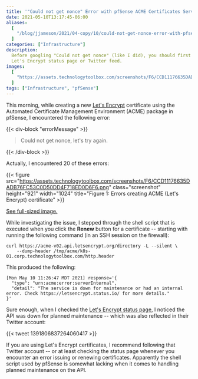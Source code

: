 ```yaml
---
title: '"Could not get nonce" Error with pfSense ACME Certificates Service'
date: 2021-05-10T13:17:45-06:00
aliases:
  [
    "/blog/jjameson/2021/04-copy/10/could-not-get-nonce-error-with-pfsense-acme-certificates-service/",
  ]
categories: ["Infrastructure"]
description:
  Before googling "Could not get nonce" (like I did), you should first check the
  Let's Encrypt status page or Twitter feed.
images:
  [
    "https://assets.technologytoolbox.com/screenshots/F6/CCD11176635DADB76FC53C0D50DD4F718ED0D6F6-cover.png",
  ]
tags: ["Infrastructure", "pfSense"]
---
```


This morning, while creating a new [Let's Encrypt](https://letsencrypt.org/)
certificate using the Automated Certificate Management Environment (ACME)
package in pfSense, I encountered the following error:

{{< div-block "errorMessage" >}}

> Could not get nonce, let's try again.

{{< /div-block >}}

Actually, I encountered 20 of these errors:

{{< figure
  src="https://assets.technologytoolbox.com/screenshots/F6/CCD11176635DADB76FC53C0D50DD4F718ED0D6F6.png"
  class="screenshot" height="921" width="1024"
  title="Figure 1: Errors creating ACME (Let's Encrypt) certificate" >}}

[See full-sized image.](https://assets.technologytoolbox.com/screenshots/F6/CCD11176635DADB76FC53C0D50DD4F718ED0D6F6.png)

While investigating the issue, I stepped through the shell script that is
executed when you click the **Renew** button for a certificate -- starting with
running the following command (in an SSH session on the firewall):

```Shell
curl https://acme-v02.api.letsencrypt.org/directory -L --silent \
    --dump-header /tmp/acme/k8s-01.corp.technologytoolbox.com/http.header
```

This produced the following:

```Text
[Mon May 10 11:26:47 MDT 2021] response='{
  "type": "urn:acme:error:serverInternal",
  "detail": "The service is down for maintenance or had an internal error. Check https://letsencrypt.status.io/ for more details."
}'
```

Sure enough, when I checked the
[Let's Encrypt status page](https://letsencrypt.status.io/), I noticed the API
was down for planned maintenance -- which was also reflected in their Twitter
account:

{{< tweet 1391806837264060417 >}}

If you are using Let's Encrypt certificates, I recommend following that Twitter
account -- or at least checking the status page whenever you encounter an error
issuing or renewing certificates. Apparently the shell script used by pfSense is
somewhat lacking when it comes to handling planned maintenance on the API.
